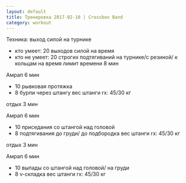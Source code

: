 ```yaml
---
layout: default
title: Тренировка 2017-02-10 | Crossbox Band
category: workout
---
```


Техника: выход силой на турнике
- кто умеет: 20 выходов силой на время
- кто не умеет: 20 строгих подтягиваний на турнике/с резиной/ к кольцам на время
лимит времени 8 мин

Амрап 6 мин
- 10 рывковая протяжка
- 8 бурпи через штангу
вес штанги rx: 45/30 кг

отдых 3 мин

Амрап 6 мин
- 10 приседания со штангой над головой
- 8 подтягивания до груди/ до подбородка
вес штанги rx: 45/30 кг

отдых 3 мин

Амрап 6 мин
- 10 выпады со штангой над головой/ на груди
- 8 v-складка
вес штанги rx: 45/30 кг